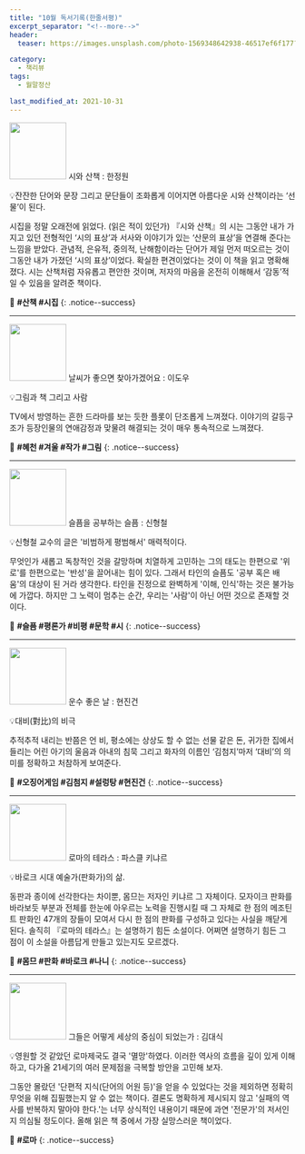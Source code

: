 ```yaml
---
title: "10월 독서기록(한줄서평)"
excerpt_separator: "<!--more-->"
header:
  teaser: https://images.unsplash.com/photo-1569348642938-46517ef6f177?ixid=MnwxMjA3fDB8MHxwaG90by1wYWdlfHx8fGVufDB8fHx8&ixlib=rb-1.2.1&auto=format&fit=crop&w=2128&q=80

category:
  - 책리뷰
tags:
  - 월말정산

last_modified_at: 2021-10-31
---
```


<img src="http://image.yes24.com/goods/90881010/XL" style="width: 100px" class="align-left" alt=""/> 시와 산책
: 한정원

💡잔잔한 단어와 문장 그리고 문단들이 조화롭게 이어지면 아름다운 시와 산책이라는 ‘선물’이 된다.

시집을 정말 오래전에 읽었다. (읽은 적이 있던가) 『시와 산책』의 시는 그동안 내가 가지고 있던 전형적인 ‘시의 표상’과 서사와 이야기가 있는 ‘산문의 표상’을 연결해 준다는 느낌을 받았다. 관념적, 은유적, 중의적, 난해함이라는 단어가 제일 먼저 떠오르는 것이 그동안 내가 가졌던 ‘시의 표상’이었다. 확실한 편견이었다는 것이 이 책을 읽고 명확해졌다. 시는 산책처럼 자유롭고 편안한 것이며, 저자의 마음을 온전히 이해해서 ‘감동’적일 수 있음을 알려준 책이다. 

<!--more-->

🔑 **\#산책 #시집**
{: .notice--success}

------

<img src="https://img.ridicdn.net/cover/862001286/xxlarge?dpi=xxhdpi#1" style="width: 100px" class="align-left" alt=""/> 날씨가 좋으면 찾아가겠어요
: 이도우

💡그림과 책 그리고 사람

TV에서 방영하는 흔한 드라마를 보는 듯한 플롯이 단조롭게 느껴졌다. 이야기의 갈등구조가 등장인물의 연애감정과 맞물려 해결되는 것이 매우 통속적으로 느껴졌다.

🔑 **\#혜천 #겨울 #작가 #그림**
{: .notice--success}

------

<img src="https://img.ridicdn.net/cover/4321000099/xxlarge?dpi=xxhdpi#1" style="width: 100px" class="align-left" alt=""/> 슬픔을 공부하는 슬픔
: 신형철

💡신형철 교수의 글은 '비범하게 평범해서' 매력적이다. 

무엇인가 새롭고 독창적인 것을 갈망하며 치열하게 고민하는 그의 태도는 한편으로 '위로'를 한편으로는 '반성'을 끌어내는 힘이 있다. 그래서 타인의 슬픔도 '공부 혹은 배움'의 대상이 된 거라 생각한다. 타인을 진정으로 완벽하게 '이해, 인식'하는 것은 불가능에 가깝다. 하지만 그 노력이 멈추는 순간, 우리는 '사람'이 아닌 어떤 것으로 존재할 것이다.

🔑 **\#슬픔 #평론가 #비평 #문학 #시**
{: .notice--success}

------

<img src="https://img.ridicdn.net/cover/2745000122/xxlarge?dpi=xxhdpi#1" style="width: 100px" class="align-left" alt=""/> 운수 좋은 날
: 현진건

💡대비(對比)의 비극 

추적추적 내리는 반쯤은 언 비, 평소에는 상상도 할 수 없는 선물 같은 돈, 귀가한 집에서 들리는 어린 아기의 울음과 아내의 침묵 그리고 화자의 이름인 ‘김첨지’마저 ‘대비’의 의미를 정확하고 처참하게 보여준다.

🔑 **\#오징어게임 #김첨지 #설렁탕 #현진건**
{: .notice--success}

------

<img src="http://image.yes24.com/momo/TopCate07/MidCate01/608260.jpg" style="width: 100px" class="align-left" alt=""/> 로마의 테라스
: 파스클 키냐르

💡바로크 시대 예술가(판화가)의 삶. 

동판과 종이에 선각한다는 차이뿐, 몸므는 저자인 키냐르 그 자체이다. 모자이크 판화를 바라보듯 부분과 전체를 한눈에 아우르는 노력을 진행시킬 때 그 자체로 한 점의 메조틴트 판화인 47개의 장들이 모여서 다시 한 점의 판화를 구성하고 있다는 사실을 깨닫게 된다. 솔직히 『로마의 테라스』는 설명하기 힘든 소설이다. 어쩌면 설명하기 힘든 그 점이 이 소설을 아름답게 만들고 있는지도 모르겠다.

🔑 **\#몸므 #판화 #바로크 #나니**
{: .notice--success}

------

<img src="https://img.ridicdn.net/cover/222002184/xxlarge?dpi=xxhdpi#1" style="width: 100px" class="align-left" alt=""/> 그들은 어떻게 세상의 중심이 되었는가
: 김대식

💡영원할 것 같았던 로마제국도 결국 '멸망'하였다. 이러한 역사의 흐름을 깊이 있게 이해하고, 다가올 21세기의 여러 문제점을 극복할 방안을 고민해 보자. 

그동안 몰랐던 '단편적 지식(단어의 어원 등)'을 얻을 수 있었다는 것을 제외하면 정확히 무엇을 위해 집필했는지 알 수 없는 책이다. 결론도 명확하게 제시되지 않고 '실패의 역사를 반복하지 말아야 한다.'는 너무 상식적인 내용이기 때문에 과연 '전문가'의 저서인지 의심될 정도이다. 올해 읽은 책 중에서 가장 실망스러운 책이었다. 

🔑 **\#로마**
{: .notice--success} 

<img src="https://images.unsplash.com/photo-1569348642938-46517ef6f177?ixid=MnwxMjA3fDB8MHxwaG90by1wYWdlfHx8fGVufDB8fHx8&ixlib=rb-1.2.1&auto=format&fit=crop&w=2128&q=80" class="align-center" alt="">